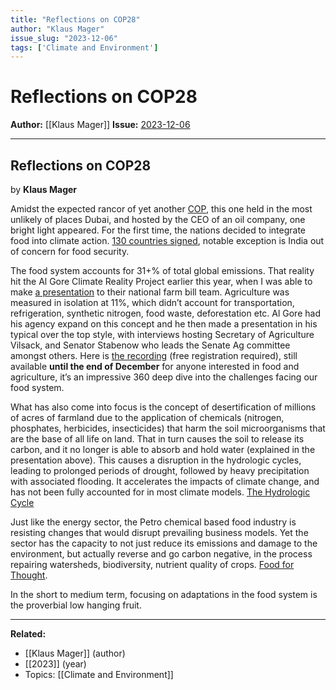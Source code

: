 ```yaml
---
title: "Reflections on COP28"
author: "Klaus Mager"
issue_slug: "2023-12-06"
tags: ['Climate and Environment']
---
```


# Reflections on COP28

**Author:** [[Klaus Mager]]
**Issue:** [2023-12-06](https://plex.collectivesensecommons.org/2023-12-06/)

---

## Reflections on COP28
by **Klaus Mager**

Amidst the expected rancor of yet another [COP](https://www.cop28.com/), this one held in the most unlikely of places Dubai, and hosted by the CEO of an oil company, one bright light appeared. For the first time, the nations decided to integrate food into climate action. [130 countries signed](https://www.cop28.com/en/news/2023/12/COP28-UAE-Presidency-puts-food-systems-transformation), notable exception is India out of concern for food security.

The food system accounts for 31+% of total global emissions. That reality hit the Al Gore Climate Reality Project earlier this year, when I was able to make [a presentation](https://docs.google.com/presentation/d/10K3fjS0_jyppGQudlOXRQaecHabBaYxI/edit?usp=sharing) to their national farm bill team. Agriculture was measured in isolation at 11%, which didn’t account for transportation, refrigeration, synthetic nitrogen, food waste, deforestation etc. Al Gore had his agency expand on this concept and he then made a presentation in his typical over the top style, with interviews hosting Secretary of Agriculture Vilsack, and Senator Stabenow who leads the Senate Ag committee amongst others. Here is [the recording](https://events.theclimateunderground.org/2023/sign-in?rId=4357617) (free registration required), still available **until the end of December** for anyone interested in food and agriculture, it’s an impressive 360 deep dive into the challenges facing our food system.

What has also come into focus is the concept of desertification of millions of acres of farmland due to the application of chemicals (nitrogen, phosphates, herbicides, insecticides) that harm the soil microorganisms that are the base of all life on land. That in turn causes the soil to release its carbon, and it no longer is able to absorb and hold water (explained in the presentation above). This causes a disruption in the hydrologic cycles, leading to prolonged periods of drought, followed by heavy precipitation with associated flooding. It accelerates the impacts of climate change, and has not been fully accounted for in most climate models. [The Hydrologic Cycle](https://docs.google.com/document/d/1fW2SJCo5QzKI3x_DcUi4miEjbQp79H0cj26zxaTErt8/edit?usp=sharing)

Just like the energy sector, the Petro chemical based food industry is resisting changes that would disrupt prevailing business models. Yet the sector has the capacity to not just reduce its emissions and damage to the environment, but actually reverse and go carbon negative, in the process repairing watersheds, biodiversity, nutrient quality of crops. [Food for Thought](https://www.foodwiththought.org/).

In the short to medium term, focusing on adaptations in the food system is the proverbial low hanging fruit.

---

**Related:**
- [[Klaus Mager]] (author)
- [[2023]] (year)
- Topics: [[Climate and Environment]]


